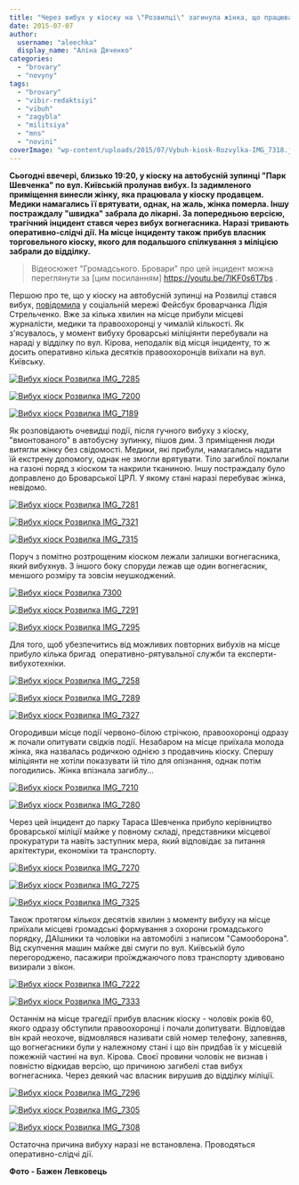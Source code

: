 ```yaml
---
title: "Через вибух у кіоску на \"Розвилці\" загинула жінка, що працювала у ньому продавцем"
date: 2015-07-07
author: 
  username: "aleechka"
  display_name: "Аліна Дяченко"
categories: 
  - "brovary"
  - "novyny"
tags: 
  - "brovary"
  - "vibir-redaktsiyi"
  - "vibuh"
  - "zagybla"
  - "militsiya"
  - "mns"
  - "novini"
coverImage: "wp-content/uploads/2015/07/Vybuh-kiosk-Rozvylka-IMG_7318.jpg"
---
```


**Сьогодні ввечері, близько 19:20, у кіоску на автобусній зупинці "Парк Шевченка" по вул. Київській пролунав вибух. Із задимленого приміщення винесли жінку, яка працювала у кіоску продавцем. Медики намагались її врятувати, однак, на жаль, жінка померла. Іншу постраждалу "швидка" забрала до лікарні. За попередньою версією, трагічний інцидент стався через вибух вогнегасника. Наразі тривають оперативно-слідчі дії. На місце інциденту також прибув власник торговельного кіоску, якого для подальшого спілкування з міліцією забрали до відділку.**

> Відеосюжет "Громадського. Бровари" про цей інцидент можна переглянути за [цим посиланням] https://youtu.be/7lKF0s6T7bs .

Першою про те, що у кіоску на автобусній зупинці на Розвилці стався вибух, [повідомила](https://www.facebook.com/groups/brovary/permalink/1068185046544794/) у соціальній мережі Фейсбук броварчанка Лідія Стрельченко. Вже за кілька хвилин на місце прибули місцеві журналісти, медики та правоохоронці у чималій кількості. Як з'ясувалось, у момент вибуху броварські міліціянти перебували на нараді у відділку по вул. Кірова, неподалік від місця інциденту, то ж досить оперативно кілька десятків правоохоронців виїхали на вул. Київську.

[![Вибух кіоск Розвилка IMG_7285](https://mpz.brovary.org/wp-content/uploads/2015/07/Vybuh-kiosk-Rozvylka-IMG_7285.jpg)](https://mpz.brovary.org/wp-content/uploads/2015/07/Vybuh-kiosk-Rozvylka-IMG_7285.jpg)

[![Вибух кіоск Розвилка IMG_7200](https://mpz.brovary.org/wp-content/uploads/2015/07/Vybuh-kiosk-Rozvylka-IMG_7200.jpg)](https://mpz.brovary.org/wp-content/uploads/2015/07/Vybuh-kiosk-Rozvylka-IMG_7200.jpg)

[![Вибух кіоск Розвилка IMG_7189](https://mpz.brovary.org/wp-content/uploads/2015/07/Vybuh-kiosk-Rozvylka-IMG_7189.jpg)](https://mpz.brovary.org/wp-content/uploads/2015/07/Vybuh-kiosk-Rozvylka-IMG_7189.jpg)

Як розповідають очевидці події, після гучного вибуху з кіоску, "вмонтованого" в автобусну зупинку, пішов дим. З приміщення люди витягли жінку без свідомості. Медики, які прибули, намагались надати їй екстрену допомогу, однак не змогли врятувати. Тіло загиблої поклали на газоні поряд з кіоском та накрили тканиною. Іншу постраждалу було доправлено до Броварської ЦРЛ. У якому стані наразі перебуває жінка, невідомо.

[![Вибух кіоск Розвилка IMG_7281](https://mpz.brovary.org/wp-content/uploads/2015/07/Vybuh-kiosk-Rozvylka-IMG_7281.jpg)](https://mpz.brovary.org/wp-content/uploads/2015/07/Vybuh-kiosk-Rozvylka-IMG_7281.jpg)

[![Вибух кіоск Розвилка IMG_7321](https://mpz.brovary.org/wp-content/uploads/2015/07/Vybuh-kiosk-Rozvylka-IMG_7321.jpg)](https://mpz.brovary.org/wp-content/uploads/2015/07/Vybuh-kiosk-Rozvylka-IMG_7321.jpg)

[![Вибух кіоск Розвилка IMG_7315](https://mpz.brovary.org/wp-content/uploads/2015/07/Vybuh-kiosk-Rozvylka-IMG_7315.jpg)](https://mpz.brovary.org/wp-content/uploads/2015/07/Vybuh-kiosk-Rozvylka-IMG_7315.jpg)

Поруч з помітно розтрощеним кіоском лежали залишки вогнегасника, який вибухнув. З іншого боку споруди лежав ще один вогнегасник, меншого розміру та зовсім неушкоджений.

[![Вибух кіоск Розвилка 7300](https://mpz.brovary.org/wp-content/uploads/2015/07/Vybuh-kiosk-Rozvylka-7300.jpg)](https://mpz.brovary.org/wp-content/uploads/2015/07/Vybuh-kiosk-Rozvylka-7300.jpg)

[![Вибух кіоск Розвилка IMG_7291](https://mpz.brovary.org/wp-content/uploads/2015/07/Vybuh-kiosk-Rozvylka-IMG_7291.jpg)](https://mpz.brovary.org/wp-content/uploads/2015/07/Vybuh-kiosk-Rozvylka-IMG_7291.jpg)

[![Вибух кіоск Розвилка IMG_7295](https://mpz.brovary.org/wp-content/uploads/2015/07/Vybuh-kiosk-Rozvylka-IMG_7295.jpg)](https://mpz.brovary.org/wp-content/uploads/2015/07/Vybuh-kiosk-Rozvylka-IMG_7295.jpg)

Для того, щоб убезпечитись від можливих повторних вибухів на місце прибуло кілька бригад  оперативно-рятувальної служби та експерти-вибухотехніки.

[![Вибух кіоск Розвилка IMG_7258](https://mpz.brovary.org/wp-content/uploads/2015/07/Vybuh-kiosk-Rozvylka-IMG_7258.jpg)](https://mpz.brovary.org/wp-content/uploads/2015/07/Vybuh-kiosk-Rozvylka-IMG_7258.jpg)

[![Вибух кіоск Розвилка IMG_7289](https://mpz.brovary.org/wp-content/uploads/2015/07/Vybuh-kiosk-Rozvylka-IMG_7289.jpg)](https://mpz.brovary.org/wp-content/uploads/2015/07/Vybuh-kiosk-Rozvylka-IMG_7289.jpg)

[![Вибух кіоск Розвилка IMG_7327](https://mpz.brovary.org/wp-content/uploads/2015/07/Vybuh-kiosk-Rozvylka-IMG_7327.jpg)](https://mpz.brovary.org/wp-content/uploads/2015/07/Vybuh-kiosk-Rozvylka-IMG_7327.jpg)

Огородивши місце події червоно-білою стрічкою, правоохоронці одразу ж почали опитувати свідків події. Незабаром на місце приїхала молода жінка, яка назвалась родичкою однією з продавчинь кіоску. Спершу міліціянти не хотіли показувати їй тіло для опізнання, однак потім погодились. Жінка впізнала загиблу...

[![Вибух кіоск Розвилка IMG_7210](https://mpz.brovary.org/wp-content/uploads/2015/07/Vybuh-kiosk-Rozvylka-IMG_7210.jpg)](https://mpz.brovary.org/wp-content/uploads/2015/07/Vybuh-kiosk-Rozvylka-IMG_7210.jpg)

[![Вибух кіоск Розвилка IMG_7280](https://mpz.brovary.org/wp-content/uploads/2015/07/Vybuh-kiosk-Rozvylka-IMG_7280.jpg)](https://mpz.brovary.org/wp-content/uploads/2015/07/Vybuh-kiosk-Rozvylka-IMG_7280.jpg)

Через цей інцидент до парку Тараса Шевченка прибуло керівництво броварської міліції майже у повному складі, представники місцевої прокуратури та навіть заступник мера, який відповідає за питання архітектури, економіки та транспорту.

[![Вибух кіоск Розвилка IMG_7270](https://mpz.brovary.org/wp-content/uploads/2015/07/Vybuh-kiosk-Rozvylka-IMG_7270.jpg)](https://mpz.brovary.org/wp-content/uploads/2015/07/Vybuh-kiosk-Rozvylka-IMG_7270.jpg)

[![Вибух кіоск Розвилка IMG_7275](https://mpz.brovary.org/wp-content/uploads/2015/07/Vybuh-kiosk-Rozvylka-IMG_7275.jpg)](https://mpz.brovary.org/wp-content/uploads/2015/07/Vybuh-kiosk-Rozvylka-IMG_7275.jpg)

[![Вибух кіоск Розвилка IMG_7325](https://mpz.brovary.org/wp-content/uploads/2015/07/Vybuh-kiosk-Rozvylka-IMG_7325.jpg)](https://mpz.brovary.org/wp-content/uploads/2015/07/Vybuh-kiosk-Rozvylka-IMG_7325.jpg)

Також протягом кількох десятків хвилин з моменту вибуху на місце приїхали місцеві громадські формування з охорони громадського порядку, ДАІшники та чоловіки на автомобілі з написом "Самооборона". Від скупчення машин майже дві смуги по вул. Київській було перегороджено, пасажири проїжджаючого повз транспорту здивовано визирали з вікон.

[![Вибух кіоск Розвилка IMG_7222](https://mpz.brovary.org/wp-content/uploads/2015/07/Vybuh-kiosk-Rozvylka-IMG_7222.jpg)](https://mpz.brovary.org/wp-content/uploads/2015/07/Vybuh-kiosk-Rozvylka-IMG_7222.jpg)

[![Вибух кіоск Розвилка IMG_7333](https://mpz.brovary.org/wp-content/uploads/2015/07/Vybuh-kiosk-Rozvylka-IMG_7333.jpg)](https://mpz.brovary.org/wp-content/uploads/2015/07/Vybuh-kiosk-Rozvylka-IMG_7333.jpg)

Останнім на місце трагедії прибув власник кіоску - чоловік років 60, якого одразу обступили правоохоронці і почали допитувати. Відповідав він край неохоче, відмовлявся називати свій номер телефону, запевняв, що вогнегасники були у належному стані і що він придбав їх у місцевій пожежній частині на вул. Кірова. Своєї провини чоловік не визнав і повністю відкидав версію, що причиною загибелі став вибух вогнегасника. Через деякий час власник вирушив до відділку міліції.

[![Вибух кіоск Розвилка IMG_7296](https://mpz.brovary.org/wp-content/uploads/2015/07/Vybuh-kiosk-Rozvylka-IMG_7296.jpg)](https://mpz.brovary.org/wp-content/uploads/2015/07/Vybuh-kiosk-Rozvylka-IMG_7296.jpg)

[![Вибух кіоск Розвилка IMG_7305](https://mpz.brovary.org/wp-content/uploads/2015/07/Vybuh-kiosk-Rozvylka-IMG_7305.jpg)](https://mpz.brovary.org/wp-content/uploads/2015/07/Vybuh-kiosk-Rozvylka-IMG_7305.jpg)

[![Вибух кіоск Розвилка IMG_7308](https://mpz.brovary.org/wp-content/uploads/2015/07/Vybuh-kiosk-Rozvylka-IMG_7308.jpg)](https://mpz.brovary.org/wp-content/uploads/2015/07/Vybuh-kiosk-Rozvylka-IMG_7308.jpg)

Остаточна причина вибуху наразі не встановлена. Проводяться оперативно-слідчі дії.

**Фото - Бажен Левковець**
